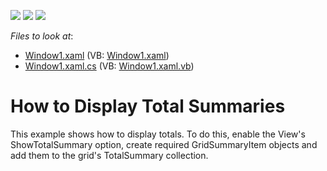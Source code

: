 <!-- default badges list -->
![](https://img.shields.io/endpoint?url=https://codecentral.devexpress.com/api/v1/VersionRange/128650079/11.1.4%2B)
[![](https://img.shields.io/badge/Open_in_DevExpress_Support_Center-FF7200?style=flat-square&logo=DevExpress&logoColor=white)](https://supportcenter.devexpress.com/ticket/details/E1636)
[![](https://img.shields.io/badge/📖_How_to_use_DevExpress_Examples-e9f6fc?style=flat-square)](https://docs.devexpress.com/GeneralInformation/403183)
<!-- default badges end -->
<!-- default file list -->
*Files to look at*:

* [Window1.xaml](./CS/DXGrid_DisplayTotals/Window1.xaml) (VB: [Window1.xaml](./VB/DXGrid_DisplayTotals/Window1.xaml))
* [Window1.xaml.cs](./CS/DXGrid_DisplayTotals/Window1.xaml.cs) (VB: [Window1.xaml.vb](./VB/DXGrid_DisplayTotals/Window1.xaml.vb))
<!-- default file list end -->
# How to Display Total Summaries


<p>This example shows how to display totals. To do this, enable the View's ShowTotalSummary option, create required GridSummaryItem objects and add them to the grid's TotalSummary collection.</p>

<br/>


